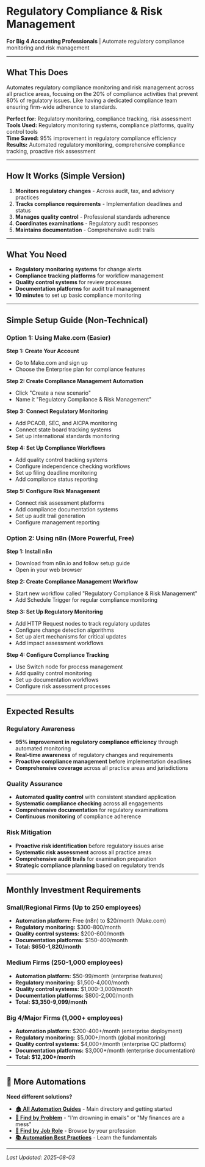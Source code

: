 # Regulatory Compliance & Risk Management

**For Big 4 Accounting Professionals** | Automate regulatory compliance monitoring and risk management

---

## What This Does

Automates regulatory compliance monitoring and risk management across all practice areas, focusing on the 20% of compliance activities that prevent 80% of regulatory issues. Like having a dedicated compliance team ensuring firm-wide adherence to standards.

**Perfect for:** Regulatory monitoring, compliance tracking, risk assessment  
**Tools Used:** Regulatory monitoring systems, compliance platforms, quality control tools  
**Time Saved:** 95% improvement in regulatory compliance efficiency  
**Results:** Automated regulatory monitoring, comprehensive compliance tracking, proactive risk assessment

---

## How It Works (Simple Version)

1. **Monitors regulatory changes** - Across audit, tax, and advisory practices
2. **Tracks compliance requirements** - Implementation deadlines and status
3. **Manages quality control** - Professional standards adherence
4. **Coordinates examinations** - Regulatory audit responses
5. **Maintains documentation** - Comprehensive audit trails

---

## What You Need

- **Regulatory monitoring systems** for change alerts
- **Compliance tracking platforms** for workflow management
- **Quality control systems** for review processes
- **Documentation platforms** for audit trail management
- **10 minutes** to set up basic compliance monitoring

---

## Simple Setup Guide (Non-Technical)

### Option 1: Using Make.com (Easier)

**Step 1: Create Your Account**
- Go to Make.com and sign up
- Choose the Enterprise plan for compliance features

**Step 2: Create Compliance Management Automation**
- Click "Create a new scenario"
- Name it "Regulatory Compliance & Risk Management"

**Step 3: Connect Regulatory Monitoring**
- Add PCAOB, SEC, and AICPA monitoring
- Connect state board tracking systems
- Set up international standards monitoring

**Step 4: Set Up Compliance Workflows**
- Add quality control tracking systems
- Configure independence checking workflows
- Set up filing deadline monitoring
- Add compliance status reporting

**Step 5: Configure Risk Management**
- Connect risk assessment platforms
- Add compliance documentation systems
- Set up audit trail generation
- Configure management reporting

### Option 2: Using n8n (More Powerful, Free)

**Step 1: Install n8n**
- Download from n8n.io and follow setup guide
- Open in your web browser

**Step 2: Create Compliance Management Workflow**
- Start new workflow called "Regulatory Compliance & Risk Management"
- Add Schedule Trigger for regular compliance monitoring

**Step 3: Set Up Regulatory Monitoring**
- Add HTTP Request nodes to track regulatory updates
- Configure change detection algorithms
- Set up alert mechanisms for critical updates
- Add impact assessment workflows

**Step 4: Configure Compliance Tracking**
- Use Switch node for process management
- Add quality control monitoring
- Set up documentation workflows
- Configure risk assessment processes

---

## Expected Results

### Regulatory Awareness
- **95% improvement in regulatory compliance efficiency** through automated monitoring
- **Real-time awareness** of regulatory changes and requirements
- **Proactive compliance management** before implementation deadlines
- **Comprehensive coverage** across all practice areas and jurisdictions

### Quality Assurance
- **Automated quality control** with consistent standard application
- **Systematic compliance checking** across all engagements
- **Comprehensive documentation** for regulatory examinations
- **Continuous monitoring** of compliance adherence

### Risk Mitigation
- **Proactive risk identification** before regulatory issues arise
- **Systematic risk assessment** across all practice areas
- **Comprehensive audit trails** for examination preparation
- **Strategic compliance planning** based on regulatory trends

---

## Monthly Investment Requirements

### Small/Regional Firms (Up to 250 employees)
- **Automation platform:** Free (n8n) to $20/month (Make.com)
- **Regulatory monitoring:** $300-800/month
- **Quality control systems:** $200-600/month
- **Documentation platforms:** $150-400/month
- **Total: $650-1,820/month**

### Medium Firms (250-1,000 employees)
- **Automation platform:** $50-99/month (enterprise features)
- **Regulatory monitoring:** $1,500-4,000/month
- **Quality control systems:** $1,000-3,000/month
- **Documentation platforms:** $800-2,000/month
- **Total: $3,350-9,099/month**

### Big 4/Major Firms (1,000+ employees)
- **Automation platform:** $200-400+/month (enterprise deployment)
- **Regulatory monitoring:** $5,000+/month (global monitoring)
- **Quality control systems:** $4,000+/month (enterprise QC platforms)
- **Documentation platforms:** $3,000+/month (enterprise documentation)
- **Total: $12,200+/month**

---

## 🔗 More Automations

**Need different solutions?**
- **[🏠 All Automation Guides](../AI%20Automations%20Guide.md)** - Main directory and getting started
- **[🎯 Find by Problem](../Automation%20Workflows%20by%20Problem.md)** - "I'm drowning in emails" or "My finances are a mess"
- **[👔 Find by Job Role](../Automation%20Workflows%20by%20Job%20Role.md)** - Browse by your profession
- **[📚 Automation Best Practices](../Automation%20Best%20Practices.md)** - Learn the fundamentals

---

*Last Updated: 2025-08-03*